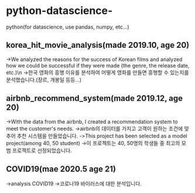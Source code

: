 # python-datascience-
python(for datascience, use pandas, numpy, etc...)

## korea_hit_movie_analysis(made 2019.10, age 20)
->We analyzed the reasons for the success of Korean films and analyzed how we could be successful if they were made (the genre, the release date, etc.)\n
->한국 영화의 흥행 이유를 분석하여 어떻게 영화를 만들면 흥행할 수 있는지를 분석했습니다.(장르, 개봉일 등등...)

## airbnb_recommend_system(made 2019.12, age 20)
->With the data from the airbnb, I created a recommendation system to meet the customer's needs.
->airbnb의 데이터를 가지고 고객이 원하는 조건에 맞추어 추천 시스템을 만들었습니다.
->This project has been selected as a model project(among 40, 50 student)
->이 프로젝트는 40, 50명의 학생들 중 최고의 모범 프로젝트로 선정되었습니다.

## COVID19(mae 2020.5 age 21)
->analysis COVID19
->코로나19 바이러스에 대한 분석입니다.
